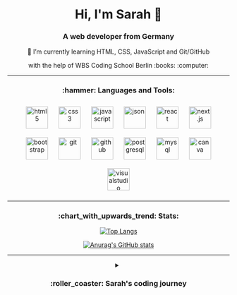<h1 align="center">Hi, I'm Sarah 👋</h1>
<h3 align="center">A web developer from Germany</h3>

<p align="center">
🌱 I’m currently learning HTML, CSS, JavaScript and Git/GitHub
</p>

<p align="center">with the help of WBS Coding School Berlin :books: :computer: </p>
<div align="center">

---
<h3 align="center">:hammer: Languages and Tools:</h3>
<img align="center" alt="html5" width="50px" style="padding:10px;" src="https://cdn.jsdelivr.net/gh/devicons/devicon@latest/icons/html5/html5-original-wordmark.svg" />
<img align="center" alt="css3" width="50px" style="padding:10px;" src="https://cdn.jsdelivr.net/gh/devicons/devicon@latest/icons/css3/css3-original-wordmark.svg" />
<img align="center" alt="javascript" width="50px" style="padding:10px;" src="https://cdn.jsdelivr.net/gh/devicons/devicon@latest/icons/javascript/javascript-original.svg" />
<img align="center" alt="json" width="50px" style="padding:10px;" src="https://cdn.jsdelivr.net/gh/devicons/devicon@latest/icons/json/json-original.svg" />
<img align="center" alt="react" width="50px" style="padding:10px;" 
 src="https://cdn.jsdelivr.net/gh/devicons/devicon@latest/icons/react/react-original-wordmark.svg" />
<img align="center" alt="next.js" width="50px" style="padding:10px;" src="https://cdn.jsdelivr.net/gh/devicons/devicon@latest/icons/nextjs/nextjs-original-wordmark.svg" />   
<img align="center" alt="bootstrap" width="50px" style="padding:10px;" src="https://cdn.jsdelivr.net/gh/devicons/devicon@latest/icons/bootstrap/bootstrap-original-wordmark.svg" />
<img align="center" alt="git" width="50px" style="padding:10px;" src="https://cdn.jsdelivr.net/gh/devicons/devicon@latest/icons/git/git-original-wordmark.svg" />
<img align="center" alt="github" width="50px" style="padding:10;" src="https://cdn.jsdelivr.net/gh/devicons/devicon@latest/icons/github/github-original-wordmark.svg" />
<img align="center" alt="postgresql" width="50px" style="padding:10px;" src="https://cdn.jsdelivr.net/gh/devicons/devicon@latest/icons/postgresql/postgresql-original-wordmark.svg" />
<img align="center" alt="mysql" width="50px" style="padding:10px;" src="https://cdn.jsdelivr.net/gh/devicons/devicon@latest/icons/mysql/mysql-plain-wordmark.svg" />
<img align="center" alt="canva" width="50px" style="padding:10px;" src="https://cdn.jsdelivr.net/gh/devicons/devicon@latest/icons/canva/canva-original.svg" />
<img align="center" alt="visualstudio" width="50px" style="padding:10px;" src="https://cdn.jsdelivr.net/gh/devicons/devicon@latest/icons/visualstudio/visualstudio-original.svg" />

---
<h3 align="center">:chart_with_upwards_trend: Stats:</h3>

[![Top Langs](https://github-readme-stats.vercel.app/api/top-langs/?username=sarahbuehler&layout=donut)](https://github.com/anuraghazra/github-readme-stats)

[![Anurag's GitHub stats](https://github-readme-stats.vercel.app/api?username=sarahbuehler&show_icons=true&theme=shadow_red)](https://github.com/anuraghazra/github-readme-stats)

---
<details>
  <summary><h3>:roller_coaster: Sarah's coding journey</h3></summary>
It all started a very long time ago with Nibbles in QBasic on a PC with MS-DOS. It was my first program that I had typed out of a book. 
There were a few phases with Delphi and Java. Then I switched to web development. Back then it was still pure HTML, CSS and some JavaScript.
I then lost sight of this hobby for a few years.
In 2022, I revived it with a bootcamp at the WBS Coding School to quickly get up with the latest languages and tools.
  So here I am now ...
</details>


